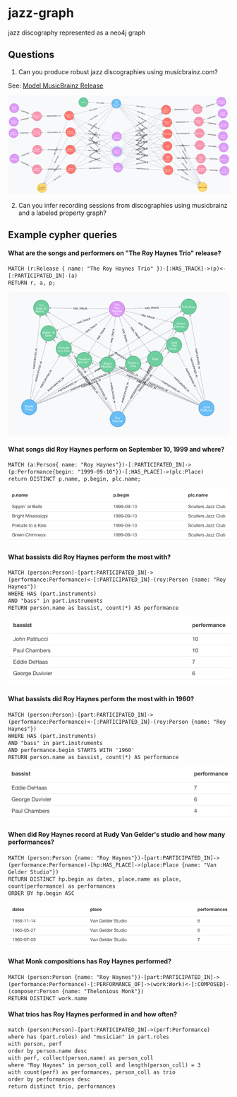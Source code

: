 # jazz-graph
jazz discography represented as a neo4j graph

## Questions

1. Can you produce robust jazz discographies using musicbrainz.com?

  See: [Model MusicBrainz Release](https://musicbrainz.org/release/e8bb8ea9-b4af-4cc7-b209-f6a9d6c86eea)
  
  ![Alt text](https://github.com/bmckinney/jazz-graph/blob/master/screenshots/model-release.png?raw=true "Model Release")

2. Can you infer recording sessions from discographies using musicbrainz and a labeled property graph?

## Example cypher queries

#### What are the songs and performers on "The Roy Haynes Trio" release?
```
MATCH (r:Release { name: "The Roy Haynes Trio" })-[:HAS_TRACK]->(p)<-[:PARTICIPATED_IN]-(a)
RETURN r, a, p;
```
![Alt text](https://github.com/bmckinney/jazz-graph/blob/master/screenshots/haynes-trio-release.png?raw=true "Roy Haynes Trio Release")

#### What songs did Roy Haynes perform on September 10, 1999 and where?
```
MATCH (a:Person{ name: "Roy Haynes"})-[:PARTICIPATED_IN]->(p:Performance{begin: "1999-09-10"})-[:HAS_PLACE]->(plc:Place)
return DISTINCT p.name, p.begin, plc.name;
```
![Alt text](https://github.com/bmckinney/jazz-graph/blob/master/screenshots/haynes-trio-scullers-session.png?raw=true "Roy Haynes Trio Scullers Session")

#### What bassists did Roy Haynes perform the most with?
```
MATCH (person:Person)-[part:PARTICIPATED_IN]->(performance:Performance)<-[:PARTICIPATED_IN]-(roy:Person {name: "Roy Haynes"})
WHERE HAS (part.instruments) 
AND "bass" in part.instruments
RETURN person.name as bassist, count(*) AS performance
```
![Alt text](https://github.com/bmckinney/jazz-graph/blob/master/screenshots/haynes-bassists.png?raw=true "Roy Haynes Bassists")

#### What bassists did Roy Haynes perform the most with in 1960?
```
MATCH (person:Person)-[part:PARTICIPATED_IN]->(performance:Performance)<-[:PARTICIPATED_IN]-(roy:Person {name: "Roy Haynes"})
WHERE HAS (part.instruments) 
AND "bass" in part.instruments
AND performance.begin STARTS WITH '1960'
RETURN person.name as bassist, count(*) AS performance
```
![Alt text](https://github.com/bmckinney/jazz-graph/blob/master/screenshots/haynes-bassists-1960.png?raw=true "Roy Haynes Bassists -1960")

#### When did Roy Haynes record at Rudy Van Gelder's studio and how many performances?
```
MATCH (person:Person {name: "Roy Haynes"})-[part:PARTICIPATED_IN]->(performance:Performance)-[hp:HAS_PLACE]->(place:Place {name: "Van Gelder Studio"}) 
RETURN DISTINCT hp.begin as dates, place.name as place, count(performance) as performances
ORDER BY hp.begin ASC
```
![Alt text](https://github.com/bmckinney/jazz-graph/blob/master/screenshots/haynes-van-gelder.png?raw=true "Roy Haynes Van Gelder Studio")

#### What Monk compositions has Roy Haynes performed?
```
MATCH (person:Person {name: "Roy Haynes"})-[part:PARTICIPATED_IN]->(performance:Performance)-[:PERFORMANCE_OF]->(work:Work)<-[:COMPOSED]-(composer:Person {name: "Thelonious Monk"})
RETURN DISTINCT work.name
```
#### What trios has Roy Haynes performed in and how often?
```
match (person:Person)-[part:PARTICIPATED_IN]->(perf:Performance)
where has (part.roles) and "musician" in part.roles
with person, perf
order by person.name desc
with perf, collect(person.name) as person_coll
where "Roy Haynes" in person_coll and length(person_coll) = 3
with count(perf) as performances, person_coll as trio
order by performances desc
return distinct trio, performances
```
